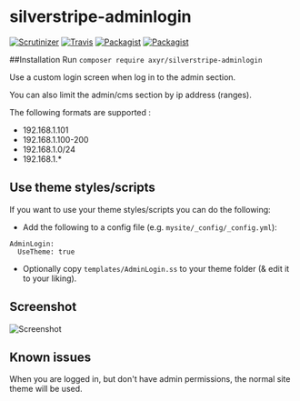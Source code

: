 silverstripe-adminlogin
=======================
[![Scrutinizer](https://img.shields.io/scrutinizer/g/axyr/silverstripe-adminlogin.svg)](https://scrutinizer-ci.com/g/axyr/silverstripe-adminlogin/)
[![Travis](https://img.shields.io/travis/axyr/silverstripe-adminlogin.svg)](https://travis-ci.org/axyr/silverstripe-adminlogin)
[![Packagist](https://img.shields.io/packagist/dt/axyr/silverstripe-adminlogin.svg)](https://packagist.org/packages/axyr/silverstripe-adminlogin)
[![Packagist](https://img.shields.io/packagist/v/axyr/silverstripe-adminlogin.svg)](https://packagist.org/packages/axyr/silverstripe-adminlogin)

##Installation
Run ```composer require axyr/silverstripe-adminlogin```

Use a custom login screen when log in to the admin section.

You can also limit the admin/cms section by ip address (ranges).

The following formats are supported :

* 192.168.1.101
* 192.168.1.100-200
* 192.168.1.0/24
* 192.168.1.*

## Use theme styles/scripts
If you want to use your theme styles/scripts you can do the following:

* Add the following to a config file (e.g. ```mysite/_config/_config.yml```):
```
AdminLogin:
  UseTheme: true
```
* Optionally copy ```templates/AdminLogin.ss``` to your theme folder (& edit it to your liking).

## Screenshot
![Screenshot](https://raw.github.com/axyr/silverstripe-adminlogin/master/images/screenshot.png)

## Known issues
When you are logged in, but don't have admin permissions, the normal site theme will be used.
